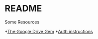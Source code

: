 # README

Some Resources

  *[The Google Drive Gem](https://github.com/gimite/google-drive-ruby)
  *[Auth instructions](https://github.com/gimite/google-drive-ruby/blob/master/doc/authorization.md)